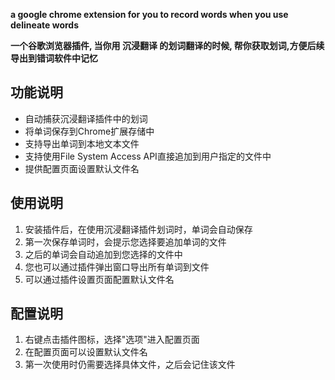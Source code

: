 **a google chrome extension for you to record words when you use delineate words**

**一个谷歌浏览器插件, 当你用 沉浸翻译 的划词翻译的时候, 帮你获取划词,方便后续导出到错词软件中记忆**

## 功能说明
- 自动捕获沉浸翻译插件中的划词
- 将单词保存到Chrome扩展存储中
- 支持导出单词到本地文本文件
- 支持使用File System Access API直接追加到用户指定的文件中
- 提供配置页面设置默认文件名

## 使用说明
1. 安装插件后，在使用沉浸翻译插件划词时，单词会自动保存
2. 第一次保存单词时，会提示您选择要追加单词的文件
3. 之后的单词会自动追加到您选择的文件中
4. 您也可以通过插件弹出窗口导出所有单词到文件
5. 可以通过插件设置页面配置默认文件名

## 配置说明
1. 右键点击插件图标，选择"选项"进入配置页面
2. 在配置页面可以设置默认文件名
3. 第一次使用时仍需要选择具体文件，之后会记住该文件
